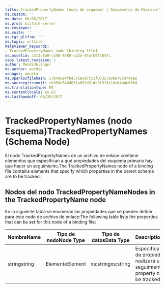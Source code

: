 ```yaml
---
title: TrackedPropertyNames (nodo de esquema) | Documentos de Microsoft
ms.custom: ''
ms.date: 06/08/2017
ms.prod: biztalk-server
ms.reviewer: ''
ms.suite: ''
ms.tgt_pltfrm: ''
ms.topic: article
helpviewer_keywords:
- TrackedPropertyNames node [binding file]
ms.assetid: a313c8a9-cb98-4680-ab2d-44bfb9f1647c
caps.latest.revision: 5
author: MandiOhlinger
ms.author: mandia
manager: anneta
ms.openlocfilehash: 57b405a4f8437cecd7cc1f0735780b678c074be8
ms.sourcegitcommit: cb908c540d8f1a692d01dc8f313e16cb4b4e696d
ms.translationtype: MT
ms.contentlocale: es-ES
ms.lasthandoff: 09/20/2017
---
```

# <a name="trackedpropertynames-schema-node"></a><span data-ttu-id="828fc-102">TrackedPropertyNames (nodo Esquema)</span><span class="sxs-lookup"><span data-stu-id="828fc-102">TrackedPropertyNames (Schema Node)</span></span>
<span data-ttu-id="828fc-103">El nodo TrackedPropertyNames de un archivo de enlace contiene elementos que especifican a qué propiedades del esquema primario hay que hacer un seguimiento.</span><span class="sxs-lookup"><span data-stu-id="828fc-103">The TrackedPropertyNames node of a binding file contains elements that specify which properties in the parent schema are to be tracked.</span></span>  
  
## <a name="nodes-in-the-trackedpropertyname-node"></a><span data-ttu-id="828fc-104">Nodos del nodo TrackedPropertyName</span><span class="sxs-lookup"><span data-stu-id="828fc-104">Nodes in the TrackedPropertyName node</span></span>  
 <span data-ttu-id="828fc-105">En la siguiente tabla se enumeran las propiedades que se pueden definir para este nodo de archivo de enlace:</span><span class="sxs-lookup"><span data-stu-id="828fc-105">The following table lists the properties that can be set for this node of a binding file:</span></span>  
  
|<span data-ttu-id="828fc-106">**Nombre**</span><span class="sxs-lookup"><span data-stu-id="828fc-106">**Name**</span></span>|<span data-ttu-id="828fc-107">**Tipo de nodo**</span><span class="sxs-lookup"><span data-stu-id="828fc-107">**Node Type**</span></span>|<span data-ttu-id="828fc-108">**Tipo de datos**</span><span class="sxs-lookup"><span data-stu-id="828fc-108">**Data Type**</span></span>|<span data-ttu-id="828fc-109">**Description**</span><span class="sxs-lookup"><span data-stu-id="828fc-109">**Description**</span></span>|<span data-ttu-id="828fc-110">**Restricciones**</span><span class="sxs-lookup"><span data-stu-id="828fc-110">**Restrictions**</span></span>|<span data-ttu-id="828fc-111">**Comentarios**</span><span class="sxs-lookup"><span data-stu-id="828fc-111">**Comments**</span></span>|  
|--------------|-------------------|-------------------|---------------------|----------------------|------------------|  
|<span data-ttu-id="828fc-112">string</span><span class="sxs-lookup"><span data-stu-id="828fc-112">string</span></span>|<span data-ttu-id="828fc-113">Elemento</span><span class="sxs-lookup"><span data-stu-id="828fc-113">Element</span></span>|<span data-ttu-id="828fc-114">xs:string</span><span class="sxs-lookup"><span data-stu-id="828fc-114">xs:string</span></span>|<span data-ttu-id="828fc-115">Especifica un nombre de propiedad al que se realizará un seguimiento.</span><span class="sxs-lookup"><span data-stu-id="828fc-115">Specifies a property name that will be tracked.</span></span>|<span data-ttu-id="828fc-116">No requerido</span><span class="sxs-lookup"><span data-stu-id="828fc-116">Not required</span></span>|<span data-ttu-id="828fc-117">Valor predeterminado: vacío</span><span class="sxs-lookup"><span data-stu-id="828fc-117">Default value: empty</span></span>|